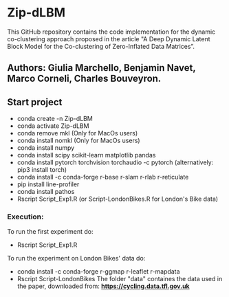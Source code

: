 # Zip-dLBM
This GitHub repository contains the code implementation for the dynamic co-clustering approach proposed in the article "A Deep Dynamic Latent Block Model for the Co-clustering of Zero-Inflated Data Matrices”.

## Authors: Giulia Marchello, Benjamin Navet, Marco Corneli, Charles Bouveyron.

## Start project
- conda create -n Zip-dLBM
- conda activate Zip-dLBM
- conda remove mkl    (Only for MacOs users)  
- conda install nomkl (Only for MacOs users)  
- conda install numpy 
- conda install  scipy scikit-learn matplotlib pandas
- conda install pytorch torchvision torchaudio -c pytorch (alternatively: pip3 install torch)
- conda install -c conda-forge r-base r-slam r-rlab r-reticulate
- pip install line-profiler 
- conda install pathos 
- Rscript Script_Exp1.R (or Script-LondonBikes.R for London's Bike data)


### Execution:
To run the first experiment do:
- Rscript Script_Exp1.R

To run the experiment on London Bikes' data do:
- conda install -c conda-forge r-ggmap r-leaflet r-mapdata
- Rscript Script-LondonBikes
The folder "data" containes the data used in the paper, downloaded from: **https://cycling.data.tfl.gov.uk**
